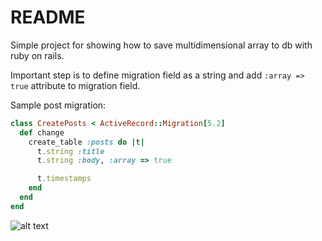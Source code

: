 # README

Simple project for showing how to save multidimensional array to db with ruby on rails.

Important step is to define migration field as a string and add `:array => true` attribute to migration field.

Sample post migration:
```ruby
class CreatePosts < ActiveRecord::Migration[5.2]
  def change
    create_table :posts do |t|
      t.string :title
      t.string :body, :array => true

      t.timestamps
    end
  end
end
```


![alt text](https://raw.github.com/nezirz/multidimensional_array/master/MultidimensionalArrays.png)
